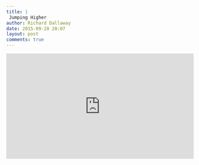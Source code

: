 ```yaml
---
title: |
 Jumping Higher
author: Richard Dallaway
date: 2015-09-28 20:07
layout: post
comments: true
---
```


<iframe src="https://player.vimeo.com/video/140701351" width="500" height="281" frameborder="0" webkitallowfullscreen mozallowfullscreen allowfullscreen></iframe>

      

